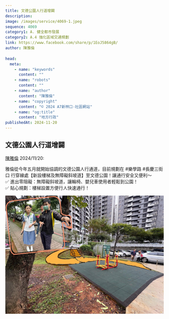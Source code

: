 ```yaml
---
title: 文德公園人行道增闢
description:
image: /images/service/4069-1.jpeg
sequence: 4069
category1: A. 健全都市發展
category2: A.4 強化區域交通規劃
link: https://www.facebook.com/share/p/1EoJ5864gB/
author: 陳雅倫

head:
  meta:
    - name: "keywords"
      content: ""
    - name: "robots"
      content: ""
    - name: "author"
      content: "陳雅倫"
    - name: "copyright"
      content: "© 2024 A7新林口-社區網站"
    - name: "og:title"
      content: "地方行政"
publishedAt: 2024-11-20
---
```


## 文德公園人行道增闢

<a href="https://www.facebook.com/share/p/1EoJ5864gB/">陳雅倫</a> 2024/11/20:

雅倫從今年五月就開始協調的文德公園人行通道，目前規劃在 #樂學路 #長慶三街口 行穿線處【新設樓梯及無障礙斜坡道】至文德公園！讓通行安全又便利～  
✅ 進出零阻礙：無障礙斜坡道，讓輪椅、嬰兒車使用者輕鬆到公園！  
✅ 貼心規劃：樓梯設置方便行人快速通行！

![s4069-1.jpeg](/images/service/s4069-1.jpeg)
